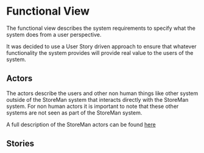 # Functional View

The functional view describes the system requirements to specify what the system does from a user perspective.

It was decided to use a User Story driven approach to ensure that whatever functionality the system provides will provide real value to the users of the system.

## Actors

The actors describe the users and other non human things like other system outside of the StoreMan system that interacts directly with the StoreMan system. For non human actors it is important to note that these other systems are not seen as part of the StoreMan system.

A full description of the StoreMan actors can be found [here]()

## Stories
